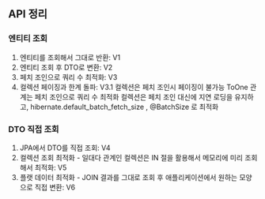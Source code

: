 ## API  정리

### 엔티티 조회
1. 엔티티를 조회해서 그대로 반환: V1
2. 엔티티 조회 후 DTO로 변환: V2
3. 페치 조인으로 쿼리 수 최적화: V3
4. 컬렉션 페이징과 한계 돌파: V3.1
      컬렉션은 페치 조인시 페이징이 불가능
      ToOne 관계는 페치 조인으로 쿼리 수 최적화
      컬렉션은 페치 조인 대신에 지연 로딩을 유지하고, hibernate.default_batch_fetch_size ,
      @BatchSize 로 최적화

### DTO 직접 조회
1. JPA에서 DTO를 직접 조회: V4
2. 컬렉션 조회 최적화 - 일대다 관계인 컬렉션은 IN 절을 활용해서 메모리에 미리 조회해서 최적화: V5
3. 플랫 데이터 최적화 - JOIN 결과를 그대로 조회 후 애플리케이션에서 원하는 모양으로 직접 변환: V6
